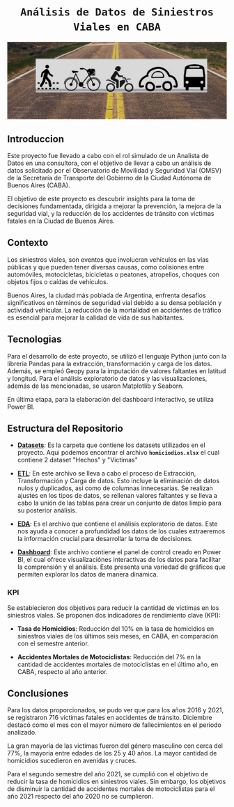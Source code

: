 

# <h1 align="center">**`Análisis de Datos de Siniestros Viales en CABA`**</h1>

![Portada](https://github.com/pablongrs/PI02-Siniestros-viales/blob/master/Img/Portada.png)

## Introduccion
Este proyecto fue llevado a cabo con el rol simulado de un Analista de Datos en una consultora, con el objetivo de llevar a cabo un análisis de datos solicitado por el Observatorio de Movilidad y Seguridad Vial (OMSV) de la Secretaría de Transporte del Gobierno de la Ciudad Autónoma de Buenos Aires (CABA).

El objetivo de este proyecto es descubrir insights para la toma de decisiones fundamentada, dirigida a mejorar la prevención, la mejora de la seguridad vial, y la reducción de los accidentes de tránsito con víctimas fatales en la Ciudad de Buenos Aires.

## Contexto
Los siniestros viales, son eventos que involucran vehículos en las vías públicas y que pueden tener diversas causas, como colisiones entre automóviles, motocicletas, bicicletas o peatones, atropellos, choques con objetos fijos o caídas de vehículos.

Buenos Aires, la ciudad más poblada de Argentina, enfrenta desafíos significativos en términos de seguridad vial debido a su densa población y actividad vehicular. La reducción de la mortalidad en accidentes de tráfico es esencial para mejorar la calidad de vida de sus habitantes.

## Tecnologias
Para el desarrollo de este proyecto, se utilizó el lenguaje Python junto con la libreria Pandas para la extracción, transformación y carga de los datos. Además, se empleó Geopy para la imputación de valores faltantes en latitud y longitud. Para el análisis exploratorio de datos y las visualizaciones, además de las mencionadas, se usaron Matplotlib y Seaborn.

En última etapa, para la elaboración del dashboard interactivo, se utiliza Power BI.

## Estructura del Repositorio 

-   **[Datasets](https://github.com/pablongrs/PI02-Siniestros-viales/tree/master/Datasets)**: Es la carpeta que contiene los datasets utilizados en el proyecto. Aqui podemos encontrar el archivo **`homiciodios.xlsx`** el cual contiene 2 dataset "Hechos" y "Victimas"

-   **[ETL](https://github.com/pablongrs/PI02-Siniestros-viales/blob/master/Notebooks/ETL-Homicidios.ipynb)**: En este archivo se lleva a cabo el proceso de Extracción, Transformación y Carga de datos. Esto incluye la eliminación de datos nulos y duplicados, así como de columnas innecesarias. Se realizan ajustes en los tipos de datos, se rellenan valores faltantes y se lleva a cabo la unión de las tablas para crear un conjunto de datos limpio para su posterior análisis.

-   **[EDA](https://github.com/pablongrs/PI02-Siniestros-viales/blob/master/Notebooks/EDA.ipynb)**: Es el archivo que contiene el análisis exploratorio de datos. Este nos ayuda a conocer a profundidad los datos de los cuales extraeremos la información crucial para desarrollar la toma de decisiones.

-   **[Dashboard](https://github.com/pablongrs/PI02-Siniestros-viales/blob/master/Dashboard.pbix)**: Este archivo contiene el panel de control creado en Power BI, el cual ofrece visualizaciónes interactivas de los datos para facilitar la comprensión y el análisis. Este presenta una variedad de gráficos que permiten explorar los datos de manera dinámica.


### KPI
Se establecieron dos objetivos para reducir la cantidad de víctimas en los siniestros viales. Se proponen dos indicadores de rendimiento clave (KPI):

- **Tasa de Homicidios**: Reducción del 10% en la tasa de homicidios en siniestros viales de los últimos seis meses, en CABA, en comparación con el semestre anterior.


- **Accidentes Mortales de Motociclistas**: Reducción del 7% en la cantidad de accidentes mortales de motociclistas en el último año, en CABA, respecto al año anterior.



## Conclusiones
Para los datos proporcionados, se pudo ver que para los años 2016 y 2021, se registraron 716 víctimas fatales en accidentes de tránsito. Diciembre destacó como el mes con el mayor número de fallecimientos en el periodo analizado.

La gran mayoría de las victimas fueron del género masculino con cerca del 77%, la mayoría entre edades de los 25 y 40 años. La mayor cantidad de homicidios sucedieron en avenidas y cruces.

Para el segundo semestre del año 2021, se cumplió con el objetivo de reducir la tasa de homicidios en siniestros viales. Sin embargo, los objetivos de disminuir la cantidad de accidentes mortales de motociclistas para el año 2021 respecto del año 2020 no se cumplieron.

